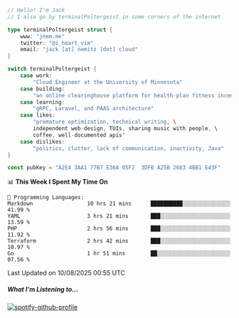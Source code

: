 ```go
// Hello! I'm Jack
// I also go by terminalPoltergeist in some corners of the internet

type terminalPoltergeist struct {
    www: "jnem.me"
    twitter: "@i_heart_vim"
    email: "jack [at] nemitz [dot] cloud"
}

switch terminalPoltergeist {
    case work:
        "Cloud Engineer at the University of Minnesota"
    case building:
        "an online clearinghouse platform for health-plan fitness incentive programs"
    case learning:
        "gRPC, Laravel, and PAAS architecture"
    case likes:
        "premature optimization, technical writing, \
        independent web-design, TUIs, sharing music with people, \
        coffee, well-documented apis"
    case dislikes:
        "politics, clutter, lack of communication, inactivity, Java"
}

const pubKey = "A2E4 3AA1 77B7 E36A 05F2  3DF6 A25B 2683 4BB1 E43F"
```

<!--START_SECTION:waka-->
📊 **This Week I Spent My Time On** 

```text
💬 Programming Languages: 
Markdown                 10 hrs 21 mins      ██████████░░░░░░░░░░░░░░░   41.99 % 
YAML                     3 hrs 21 mins       ███░░░░░░░░░░░░░░░░░░░░░░   13.59 % 
PHP                      2 hrs 56 mins       ███░░░░░░░░░░░░░░░░░░░░░░   11.92 % 
Terraform                2 hrs 42 mins       ███░░░░░░░░░░░░░░░░░░░░░░   10.97 % 
Go                       1 hr 51 mins        ██░░░░░░░░░░░░░░░░░░░░░░░   07.56 % 
```


 Last Updated on 10/08/2025 00:55 UTC
<!--END_SECTION:waka-->

##### What I'm Listening to...

[![spotify-github-profile](https://jnem.me/listening-item?maxAge=2592000)](https://jnem.me/listening)
